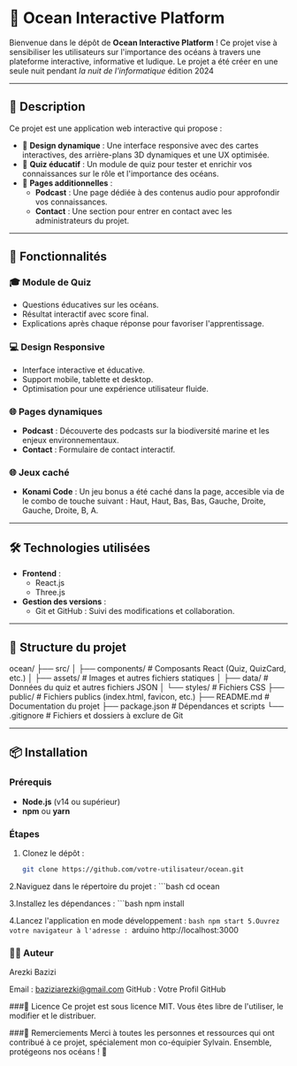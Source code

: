 # 🌊 **Ocean Interactive Platform**

Bienvenue dans le dépôt de **Ocean Interactive Platform** ! Ce projet vise à sensibiliser les utilisateurs sur l'importance des océans à travers une plateforme interactive, informative et ludique.
Le projet a été créer en une seule nuit pendant *la nuit de l'informatique* édition 2024

---

## 📝 **Description**

Ce projet est une application web interactive qui propose :

- 🎨 **Design dynamique** : Une interface responsive avec des cartes interactives, des arrière-plans 3D dynamiques et une UX optimisée.
- 🎯 **Quiz éducatif** : Un module de quiz pour tester et enrichir vos connaissances sur le rôle et l'importance des océans.
- 🔗 **Pages additionnelles** :
  - **Podcast** : Une page dédiée à des contenus audio pour approfondir vos connaissances.
  - **Contact** : Une section pour entrer en contact avec les administrateurs du projet.

---

## 🚀 **Fonctionnalités**

### 🎓 **Module de Quiz**
- Questions éducatives sur les océans.
- Résultat interactif avec score final.
- Explications après chaque réponse pour favoriser l'apprentissage.

### 💻 **Design Responsive**
- Interface interactive et éducative. 
- Support mobile, tablette et desktop.
- Optimisation pour une expérience utilisateur fluide.

### 🌐 **Pages dynamiques**
- **Podcast** : Découverte des podcasts sur la biodiversité marine et les enjeux environnementaux.
- **Contact** : Formulaire de contact interactif.

### 🌐 **Jeux caché**
- **Konami Code** : Un jeu bonus a été caché dans la page, accesible via de le combo de touche suivant : Haut, Haut, Bas, Bas, Gauche, Droite, Gauche, Droite, B, A. 

---

## 🛠️ **Technologies utilisées**

- **Frontend** :
  - React.js
  - Three.js
- **Gestion des versions** :
  - Git et GitHub : Suivi des modifications et collaboration.

---

## 📂 **Structure du projet**
ocean/ ├── src/ │ ├── components/ # Composants React (Quiz, QuizCard, etc.) │ ├── assets/ # Images et autres fichiers statiques │ ├── data/ # Données du quiz et autres fichiers JSON │ └── styles/ # Fichiers CSS ├── public/ # Fichiers publics (index.html, favicon, etc.) ├── README.md # Documentation du projet ├── package.json # Dépendances et scripts └── .gitignore # Fichiers et dossiers à exclure de Git


---

## 📦 **Installation**

### Prérequis
- **Node.js** (v14 ou supérieur)
- **npm** ou **yarn**

### Étapes
1. Clonez le dépôt :
   ```bash
   git clone https://github.com/votre-utilisateur/ocean.git

2.Naviguez dans le répertoire du projet :
    ```bash
    cd ocean

3.Installez les dépendances :
    ```bash
    npm install

4.Lancez l'application en mode développement :
    ```bash
    npm start
5.Ouvrez votre navigateur à l'adresse :
    ```arduino
    http://localhost:3000


### 🧑‍💻 Auteur
Arezki Bazizi

Email : baziziarezki@gmail.com
GitHub : Votre Profil GitHub

###📜 Licence
Ce projet est sous licence MIT. Vous êtes libre de l'utiliser, le modifier et le distribuer.

###🌟 Remerciements
Merci à toutes les personnes et ressources qui ont contribué à ce projet, spécialement mon co-équipier Sylvain. 
Ensemble, protégeons nos océans ! 🌊

